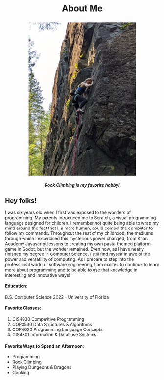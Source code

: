 <h1><p align="center">About Me</p></h1>

<p align="center">
<img src="./assets/images/RDowell_Rock_Climbing.jpg" width="350" height="500" />
</p>
<h5>
<p align="center">Rock Climbing is my favorite hobby!</p>
</h5>

<h2>Hey folks!</h2>
I was six years old when I first was exposed to the wonders of programming. My parents introduced me to Scratch, a visual programming language designed for children. 
I remember not quite being able to wrap my mind around the fact that I, a mere human, could compel the computer to follow my commands. 
Throughout the rest of my childhood, the mediums through which I excercised this mysterious power changed, from Khan Academy Javascript lessons to creating my own pasta-themed platform game in Godot, but the wonder remained.
Even now, as I have nearly finished my degree in Computer Science, I still find myself in awe of the power and versatility of computing. 
As I prepare to step into the professional world of software engineering, I am excited to continue to learn more about programming and to be able to use that knowledge in interesting and innovative ways!


#### Education: 
B.S. Computer Science 2022 - University of Florida

#### Favorite Classes:
1. CIS4930 Competitive Programming
2. COP3530 Data Structures & Algorithms
3. COP4020 Programming Language Concepts
4. CIS4301 Information & Database Systems

#### Favorite Ways to Spend an Afternoon:

- Programming
- Rock Climbing
- Playing Dungeons & Dragons
- Cooking

